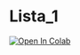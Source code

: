 # Lista_1

<a href="https://colab.research.google.com/github/Diego-CB/Lista_1/blob/main/Lista_1.ipynb" target="_parent">
  <img src="https://colab.research.google.com/assets/colab-badge.svg" alt="Open In Colab"/>
 </a>
